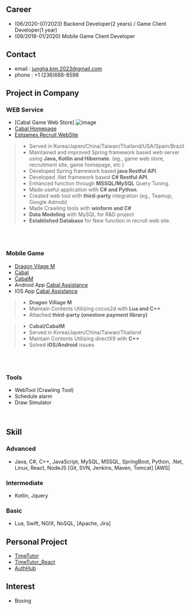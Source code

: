 ## Career
- (06/2020-07/2023) Backend Developer(2 years) / Game Client Developer(1 year)
- (09/2018-01/2020) Mobile Game Client Developer

## Contact
- email : jungha.kim.2023@gmail.com
- phone : +1 (236)688-8598

## Project in Company
### WEB Service
- [Cabal Game Web Store]
  ![image](https://github.com/junghakim2023/junghakim2023/assets/150854918/dcefab34-e6fd-4de4-b8d2-11440dfb6077)
- [Cabal Homepage](https://cabal.estgames.com/main) 
- [Estgames Recruit WebSite](https://recruit.estgames.co.kr/recruitBoard/list)

> - Served in Korea/Japen/China/Taiwan/Thailand/USA/Spain/Brazil
> - Maintained and improved Spring framework based web server using **Java, Kotlin and Hibernate**. (eg., game web store, recruitment site, game homepage, etc )
> - Developed Spring framework based **java Restful API**.
> - Developed .Net framework based **C# Restful API**.
> - Enhanced function through **MSSQL/MySQL** Query Tuning.
> - Made useful application with **C# and Python**.
> - Created web tool with **third-party** integration (eg., Teamup, Google Admob)
> - Made Crawling tools with **winform and C#**
> - **Data Modeling** with MySQL for R&D project
> - **Established Database** for New function in recruit web site.

<br>
<br>

### Mobile Game
- [Dragon Vilage M](https://play.google.com/store/apps/details?id=com.perplelab.dragonvillagem.kr&hl=en_US&pli=1)
- [Cabal](https://cabal.playthisgame.com/en) 
- [CabalM](https://play.google.com/store/apps/details?id=com.estgames.cm.us&hl=en_US)
- Android App [Cabal Assistance](https://play.google.com/store/apps/details?id=com.ESTSoft.Cabal&hl=ko&gl=US)
- IOS App [Cabal Assistance](https://apps.apple.com/kr/app/cabal-mobile/id413623407)
> - **Dragon Village M**
> - Maintain Contents Utilizing cocos2d with **Lua and C++**
> - Attached **third-party (onestore payment library)**
  
> - **Cabal/CabalM**
> - Served in Korea/Japen/China/Taiwan/Thailand
> - Maintain Contents Utilizing directX9 with **C++**
> - Solved **iOS/Android** issues

<br>
<br>

### Tools
- WebTool (Crawling Tool)
- Schedule alarm
- Draw Simulator

<br>

## Skill

### Advanced
- Java, C#, C++, JavaScript, MySQL, MSSQL, SpringBoot, Python, .Net, Linux, React, NodeJS [Git, SVN, Jenkins, Maven, Tomcat] [AWS]

### Intermediate
- Kotlin, Jquery
    
### Basic
- Lua, Swift, NGIX, NoSQL, [Apache, Jira]

## Personal Project
- [TimeTutor](https://github.com/junghakim2023/TimeTutor)
- [TimeTutor_React](https://github.com/junghakim2023/TimeTutor_React)
- [AuthHub](https://github.com/junghakim2023/AuthHub)

## Interest
- Boxing

